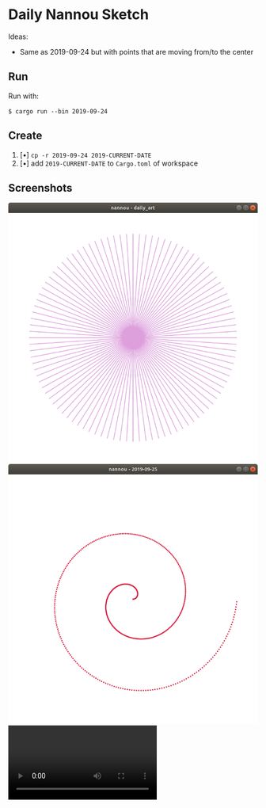 # Daily Nannou Sketch 


Ideas:

- Same as 2019-09-24 but with points that are moving from/to the center


## Run

Run with:

    $ cargo run --bin 2019-09-24

## Create

1. [•] `cp -r 2019-09-24 2019-CURRENT-DATE`
2. [•] add `2019-CURRENT-DATE` to `Cargo.toml` of workspace

## Screenshots

![24 Sept 2019](screenshots/2019-09-24.png)
![25 Sept 2019](screenshots/2019-09-25.png)
![28 Sept 2019](screenshots/2019-09-28.mkv)